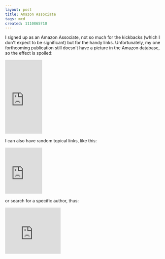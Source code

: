 ```yaml
---
layout: post
title: Amazon Associate
tags: mcd
created: 1110865710
---
```

I signed up as an Amazon Associate, not so much for the kickbacks (which I don't expect to be significant) but for the handy links.  Unfortunately, my one forthcoming publication still doesn't have a picture in the Amazon database, so the effect is spoiled:

<!--break-->

<iframe src="http://rcm.amazon.com/e/cm?t=mcdema-20&o=1&p=8&l=as1&asins=1416503455&fc1=000000&=1&lc1=004477&bc1=000000&lt1=_blank&IS2=1&f=ifr&bg1=ffffff&f=ifr"  width="120"   height="240"   scrolling="no"   marginwidth="0"  marginheight="0"  frameborder="0"></iframe>

I can also have random topical links, like this:

<iframe src="http://rcm.amazon.com/e/cm?t=mcdema-20&o=1&p=6&l=bn1&mode=books&browse=25&fc1=000000&=1&lc1=004477&lt1=_blank&f=ifr&bg1=FFFFFF&f=ifr"   marginwidth="0"   marginheight="0"   width="120"   height="150"        border="2" frameborder="0"   style="border:none;"      scrolling="no"></iframe>

or search for a specific author, thus:

<iframe src="http://rcm.amazon.com/e/cm?t=mcdema-20&o=1&p=9&l=st1&mode=books&search=G. K. Chesterton&fc1=000000&=1&lc1=004477&lt1=_blank&f=ifr&bg1=FFFFFF&f=ifr"      marginwidth="0"    marginheight="0"        width="180"     height="150"        border="2"      frameborder="0"        style="border:none;" scrolling="no"></iframe>
